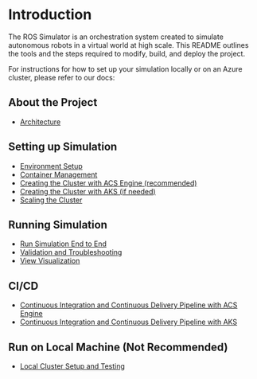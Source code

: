 # Introduction

The ROS Simulator is an orchestration system created to simulate autonomous robots in a virtual world at high scale. This README outlines the tools and the steps required to modify, build, and deploy the project.

For instructions for how to set up your simulation locally or on an Azure cluster, please refer to our docs:

## About the Project

* [Architecture](docs/Architecture.md)

## Setting up Simulation

* [Environment Setup](docs/EnvironmentSetup.md)
* [Container Management](docs/ContainerManagement.md)
* [Creating the Cluster with ACS Engine (recommended)](docs/ClusterCreation_ACS-Engine.md)
* [Creating the Cluster with AKS (if needed)](docs/ClusterCreation_AKS.md)
* [Scaling the Cluster](docs/ClusterScaling.md)

## Running Simulation

* [Run Simulation End to End](docs/RunSimulationEndToEnd.md)
* [Validation and Troubleshooting](docs/ValidateAndTroubleshoot.md)
* [View Visualization](docs/SimulationVisualization.md)

## CI/CD

* [Continuous Integration and Continuous Delivery Pipeline with ACS Engine](docs/ContinuousIntegrationDelivery_ACS_Engine.md)
* [Continuous Integration and Continuous Delivery Pipeline with AKS](docs/ContinuousIntegrationDelivery_AKS.md)

## Run on Local Machine (Not Recommended)

* [Local Cluster Setup and Testing](docs/LocalSetupAndTesting.md)
